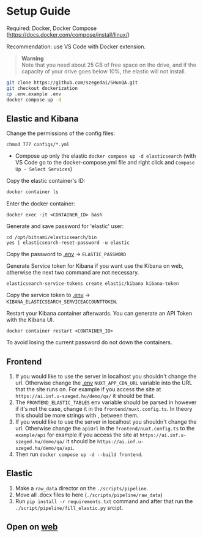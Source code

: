 # Setup Guide

Required: Docker, Docker Compose (https://docs.docker.com/compose/install/linux/)

Recommendation: use VS Code with Docker extension.

> **Warning**<br>
Note that you need about 25 GB of free space on the drive, and if the capacity of your drive goes below 10%, the elastic will not install.

```sh
git clone https://github.com/szegedai/SHunQA.git
git checkout dockerization
cp .env.example .env 
docker compose up -d
```

## Elastic and Kibana

Change the permissions of the config files:

```
chmod 777 configs/*.yml
```

- Compose up only the elastic `docker compose up -d elasticsearch` (with VS Code go to the docker-compose.yml file and right click and `Compose Up - Select Services`)

Copy the elastic container's ID:

```sh
docker container ls
```

Enter the docker container:

```shell
docker exec -it <CONTAINER_ID> bash
```

Generate and save password for 'elastic' user:

```shell
cd /opt/bitnami/elasticsearch/bin
yes | elasticsearch-reset-password -u elastic
```

Copy the password to [.env](.env) -> `ELASTIC_PASSWORD`

Generate Service token for Kibana if you want use the Kibana on web, otherwise the next two command are not necessary.

```shell
elasticsearch-service-tokens create elastic/kibana kibana-token
```

Copy the service token to [.env](.env) -> `KIBANA_ELASTICSEARCH_SERVICEACCOUNTTOKEN`.

Restart your Kibana container afterwards. You can generate an API Token with the Kibana UI.

```shell
docker container restart <CONTAINER_ID>
```

To avoid losing the current password do not down the containers.

## Frontend

1. If you would like to use the server in localhost you shouldn't change the url. Otherwise change the [.env](.env) `NUXT_APP_CDN_URL` variable into the URL that the site runs on. For example if you access the site at `https://ai.inf.u-szeged.hu/demo/qa/` it should be that. 
2. The `FRONTEND_ELASTIC_TABLES` env variable should be parsed in however if it's not the case, change it in the `frontend/nuxt.config.ts`. In theory this should be more strings with , between them.
3. If you would like to use the server in localhost you shouldn't change the url. Otherwise change the `apiUrl` in the `frontend/nuxt.config.ts` to the `example/api` for example if you access the site at `https://ai.inf.u-szeged.hu/demo/qa/` it should be `https://ai.inf.u-szeged.hu/demo/qa/api`.
4. Then run `docker compose up -d --build frontend`.

## Elastic

1. Make a `raw_data` director on the `./scripts/pipeline`.
2. Move all .docx files to here (`./scripts/pipeline/raw_data`)
3. Run `pip install -r requirements.txt` command and after that run the `./script/pipeline/fill_elastic.py` srcipt.

## Open on [web](http://localhost:25565)
